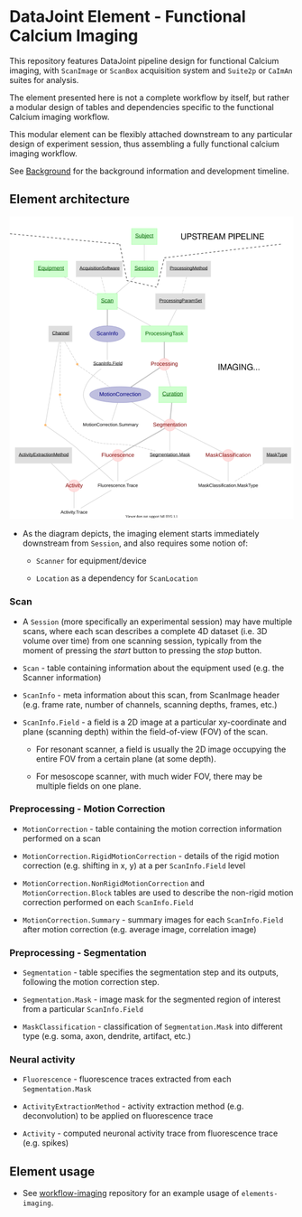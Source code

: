 # DataJoint Element - Functional Calcium Imaging
This repository features DataJoint pipeline design for functional Calcium imaging, 
with `ScanImage` or `ScanBox` acquisition system and `Suite2p` or `CaImAn` suites for analysis. 

The element presented here is not a complete workflow by itself,
 but rather a modular design of tables and dependencies specific to the functional Calcium imaging workflow. 

This modular element can be flexibly attached downstream to 
any particular design of experiment session, thus assembling 
a fully functional calcium imaging workflow.

See [Background](Background.md) for the background information and development timeline.

## Element architecture

![elements imaging diagram](images/attached_imaging_element.svg)

+ As the diagram depicts, the imaging element starts immediately downstream from `Session`, and also requires some notion of:

     + `Scanner` for equipment/device

     + `Location` as a dependency for `ScanLocation`

### Scan

+ A `Session` (more specifically an experimental session) may have multiple scans, where each scan describes a complete 4D dataset (i.e. 3D volume over time) from one scanning session, typically from the moment of pressing the *start* button to pressing the *stop* button.

+ `Scan` - table containing information about the equipment used (e.g. the Scanner information)

+ `ScanInfo` - meta information about this scan, from ScanImage header (e.g. frame rate, number of channels, scanning depths, frames, etc.)

+ `ScanInfo.Field` - a field is a 2D image at a particular xy-coordinate and plane (scanning depth) within the field-of-view (FOV) of the scan.

     + For resonant scanner, a field is usually the 2D image occupying the entire FOV from a certain plane (at some depth).

     + For mesoscope scanner, with much wider FOV, there may be multiple fields on one plane. 

### Preprocessing - Motion Correction

+ `MotionCorrection` - table containing the motion correction information performed on a scan

+ `MotionCorrection.RigidMotionCorrection` - details of the rigid motion correction (e.g. shifting in x, y) at a per `ScanInfo.Field` level

+ `MotionCorrection.NonRigidMotionCorrection` and `MotionCorrection.Block` tables are used to describe the non-rigid motion correction performed on each `ScanInfo.Field`

+ `MotionCorrection.Summary` - summary images for each `ScanInfo.Field` after motion correction (e.g. average image, correlation image)
    
### Preprocessing - Segmentation

+ `Segmentation` - table specifies the segmentation step and its outputs, following the motion correction step.
 
+ `Segmentation.Mask` - image mask for the segmented region of interest from a particular `ScanInfo.Field`

+ `MaskClassification` - classification of `Segmentation.Mask` into different type (e.g. soma, axon, dendrite, artifact, etc.)

### Neural activity 

+ `Fluorescence` - fluorescence traces extracted from each `Segmentation.Mask`

+ `ActivityExtractionMethod` - activity extraction method (e.g. deconvolution) to be applied on fluorescence trace

+ `Activity` - computed neuronal activity trace from fluorescence trace (e.g. spikes)

## Element usage

+ See [workflow-imaging](https://github.com/datajoint/workflow-imaging) repository for an example usage of `elements-imaging`.
